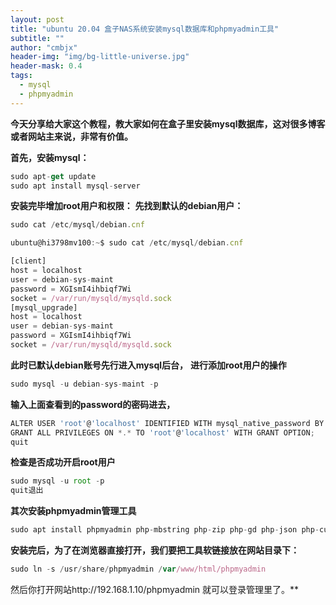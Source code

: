 ```yaml
---
layout: post
title: "ubuntu 20.04 盒子NAS系统安装mysql数据库和phpmyadmin工具"
subtitle: ""
author: "cmbjx"
header-img: "img/bg-little-universe.jpg"
header-mask: 0.4
tags:
  - mysql
  - phpmyadmin
---
```



**今天分享给大家这个教程，教大家如何在盒子里安装mysql数据库，这对很多博客或者网站主来说，非常有价值。**

**首先，安装mysql：**
```js
sudo apt-get update
sudo apt install mysql-server
```
**安装完毕增加root用户和权限：**
**先找到默认的debian用户：**
```js
sudo cat /etc/mysql/debian.cnf

ubuntu@hi3798mv100:~$ sudo cat /etc/mysql/debian.cnf

[client]
host = localhost
user = debian-sys-maint
password = XGIsmI4ihbiqf7Wi
socket = /var/run/mysqld/mysqld.sock
[mysql_upgrade]
host = localhost
user = debian-sys-maint
password = XGIsmI4ihbiqf7Wi
socket = /var/run/mysqld/mysqld.sock
```
**此时已默认debian账号先行进入mysql后台，**
**进行添加root用户的操作**
```js
sudo mysql -u debian-sys-maint -p
```
**输入上面查看到的password的密码进去，**
```js
ALTER USER 'root'@'localhost' IDENTIFIED WITH mysql_native_password BY '你的强密码';
GRANT ALL PRIVILEGES ON *.* TO 'root'@'localhost' WITH GRANT OPTION;
quit
```
**检查是否成功开启root用户**
```js
sudo mysql -u root -p
quit退出
```
**其次安装phpmyadmin管理工具**
```js
sudo apt install phpmyadmin php-mbstring php-zip php-gd php-json php-curl
```
**安装完后，为了在浏览器直接打开，我们要把工具软链接放在网站目录下：**
```js
sudo ln -s /usr/share/phpmyadmin /var/www/html/phpmyadmin
```
然后你打开网站http://192.168.1.10/phpmyadmin 就可以登录管理里了。**
